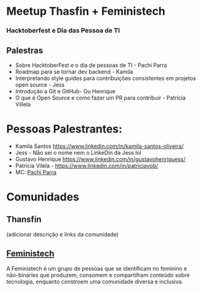 # Meetup Thasfin + Feministech 
### Hacktoberfest e Dia das Pessoa de TI

## Palestras
- Sobre HacktoberFest e o dia de pessoas de TI - Pachi Parra
- Roadmap para se tornar dev backend - Kamila
- Interpretando style guides para contribuições consistentes em projetos open source - Jess
- Introdução a Git e GitHub- Gu Henrique
- O que é Open Source e como fazer um PR para contribuir - Patrícia Villela

# Pessoas Palestrantes:
- Kamila Santos https://www.linkedin.com/in/kamila-santos-oliveira/
- Jess - Não sei o nome nem o LinkeDin da Jess lol
- Gustavo Henrique https://www.linkedin.com/in/gustavohenriquess/
- Patrícia Vilela - https://www.linkedin.com/in/patriciavob/
- MC: [Pachi Parra ](https://twitter.com/pachicodes)

# Comunidades
## Thansfin
(adicionar descrição e links da comunidade)

## [Feministech](https://feministech.github.io/)
A Feministech é um grupo de pessoas que se identificam no feminino e não-bináries que produzem, consomem e compartilham conteúdo sobre tecnologia, enquanto constroem uma comunidade diversa e inclusiva.
